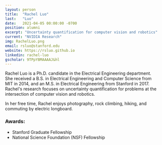 ```yaml
---
layout: person
title:  "Rachel Luo"
last:   "Luo"
date:   2021-04-05 00:00:00 -0700
position: alumni
excerpt: "Uncertainty quantification for computer vision and robotics"
current: "NVIDIA Research"
img: RachelLuo.png
email: rsluo@stanford.edu
website: https://rsluo.github.io
linkedin: rachel-luo
gscholar: 9TPpYBMAAAAJ&hl
---
```


Rachel Luo is a Ph.D. candidate in the Electrical Engineering department. She received a B.S. in Electrical Engineering and Computer Science from MIT in 2014, and an M.S. in Electrical Engineering from Stanford in 2017. Rachel's research focuses on uncertainty quantification for problems at the intersection of computer vision and robotics. 

In her free time, Rachel enjoys photography, rock climbing, hiking, and commuting by electric longboard.

### Awards:
- Stanford Graduate Fellowship
- National Science Foundation (NSF) Fellowship
